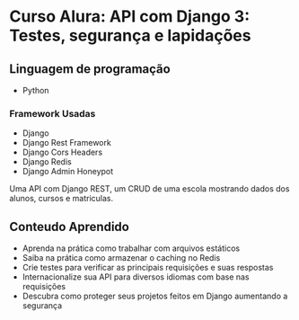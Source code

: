 # Curso Alura: API com Django 3: Testes, segurança e lapidações

## Linguagem de programação
- Python
### Framework Usadas
- Django
- Django Rest Framework
- Django Cors Headers
- Django Redis
- Django Admin Honeypot

Uma API com Django REST, um CRUD de uma escola mostrando dados dos alunos, cursos e matriculas.

## Conteudo Aprendido
- Aprenda na prática como trabalhar com arquivos estáticos
- Saiba na prática como armazenar o caching no Redis
- Crie testes para verificar as principais requisições e suas respostas
- Internacionalize sua API para diversos idiomas com base nas requisições
- Descubra como proteger seus projetos feitos em Django aumentando a segurança
